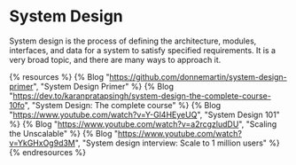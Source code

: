 # System Design

System design is the process of defining the architecture, modules, interfaces, and data for a system to satisfy specified requirements. It is a very broad topic, and there are many ways to approach it.

{% resources %}
  {% Blog "https://github.com/donnemartin/system-design-primer", "System Design Primer" %}
  {% Blog "https://dev.to/karanpratapsingh/system-design-the-complete-course-10fo", "System Design: The complete course" %}
  {% Blog "https://www.youtube.com/watch?v=Y-Gl4HEyeUQ", "System Design 101" %}
  {% Blog "https://www.youtube.com/watch?v=a2rcgzludDU", "Scaling the Unscalable" %}
  {% Blog "https://www.youtube.com/watch?v=YkGHxOg9d3M", "System design interview: Scale to 1 million users" %}
{% endresources %}
